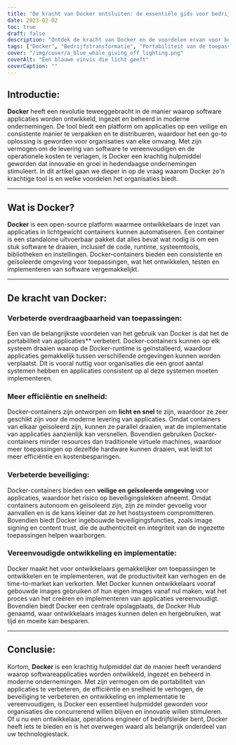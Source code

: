 ```yaml
---
title: "De kracht van Docker ontsluiten: de essentiële gids voor bedrijfstransformatie"
date: 2023-02-02
toc: true
draft: false
description: "Ontdek de kracht van Docker en de voordelen ervan voor bedrijfstransformatie in deze uitgebreide gids voor het verbeteren van de overdraagbaarheid, beveiliging, efficiëntie en ontwikkeling van toepassingen."
tags: ["Docker", "Bedrijfstransformatie", "Portabiliteit van de toepassing", "Verhoogde efficiëntie", "Verbeterde veiligheid", "Vereenvoudigde ontwikkeling en implementatie", "Software Toepassingen", "Containers", "Productiviteit", "Time-to-Market"]
cover: "/img/cover/a_blue_whale_giving_off_lighting.png"
coverAlt: "Een blauwe vinvis die licht geeft"
coverCaption: ""
---
```


## Introductie:

**Docker** heeft een revolutie teweeggebracht in de manier waarop software applicaties worden ontwikkeld, ingezet en beheerd in moderne ondernemingen. De tool biedt een platform om applicaties op een veilige en consistente manier te verpakken en te distribueren, waardoor het een go-to oplossing is geworden voor organisaties van elke omvang. Met zijn vermogen om de levering van software te vereenvoudigen en de operationele kosten te verlagen, is Docker een krachtig hulpmiddel geworden dat innovatie en groei in hedendaagse ondernemingen stimuleert. In dit artikel gaan we dieper in op de vraag waarom Docker zo'n krachtige tool is en welke voordelen het organisaties biedt.

______

## Wat is Docker?

**Docker** is een open-source platform waarmee ontwikkelaars de inzet van applicaties in lichtgewicht containers kunnen automatiseren. Een container is een standalone uitvoerbaar pakket dat alles bevat wat nodig is om een stuk software te draaien, inclusief de code, runtime, systeemtools, bibliotheken en instellingen. Docker-containers bieden een consistente en geïsoleerde omgeving voor toepassingen, wat het ontwikkelen, testen en implementeren van software vergemakkelijkt.

______

## De kracht van Docker:

### Verbeterde overdraagbaarheid van toepassingen:
Een van de belangrijkste voordelen van het gebruik van Docker is dat het de portabiliteit van applicaties** verbetert. Docker-containers kunnen op elk systeem draaien waarop de Docker-runtime is geïnstalleerd, waardoor applicaties gemakkelijk tussen verschillende omgevingen kunnen worden verplaatst. Dit is vooral nuttig voor organisaties die een groot aantal systemen hebben en applicaties consistent op al deze systemen moeten implementeren.

### Meer efficiëntie en snelheid:
Docker-containers zijn ontworpen om **licht en snel** te zijn, waardoor ze zeer geschikt zijn voor de moderne levering van applicaties. Omdat containers van elkaar geïsoleerd zijn, kunnen ze parallel draaien, wat de implementatie van applicaties aanzienlijk kan versnellen. Bovendien gebruiken Docker-containers minder resources dan traditionele virtuele machines, waardoor meer toepassingen op dezelfde hardware kunnen draaien, wat leidt tot meer efficiëntie en kostenbesparingen.

### Verbeterde beveiliging:
Docker-containers bieden een **veilige en geïsoleerde omgeving** voor applicaties, waardoor het risico op beveiligingslekken afneemt. Omdat containers autonoom en geïsoleerd zijn, zijn ze minder gevoelig voor aanvallen en is de kans kleiner dat ze het hostsysteem compromitteren. Bovendien biedt Docker ingebouwde beveiligingsfuncties, zoals image signing en content trust, die de authenticiteit en integriteit van de ingezette toepassingen helpen waarborgen.

### Vereenvoudigde ontwikkeling en implementatie:
Docker maakt het voor ontwikkelaars gemakkelijker om toepassingen te ontwikkelen en te implementeren, wat de productiviteit kan verhogen en de time-to-market kan verkorten. Met Docker kunnen ontwikkelaars vooraf gebouwde images gebruiken of hun eigen images vanaf nul maken, wat het proces van het creëren en implementeren van applicaties vereenvoudigt. Bovendien biedt Docker een centrale opslagplaats, de Docker Hub genaamd, waar ontwikkelaars images kunnen delen en hergebruiken, wat tijd en moeite kan besparen.

______

## Conclusie:

Kortom, **Docker** is een krachtig hulpmiddel dat de manier heeft veranderd waarop softwareapplicaties worden ontwikkeld, ingezet en beheerd in moderne ondernemingen. Met zijn vermogen om de portabiliteit van applicaties te verbeteren, de efficiëntie en snelheid te verhogen, de beveiliging te verbeteren en ontwikkeling en implementatie te vereenvoudigen, is Docker een essentieel hulpmiddel geworden voor organisaties die concurrerend willen blijven en innovatie willen stimuleren. Of u nu een ontwikkelaar, operations engineer of bedrijfsleider bent, Docker heeft iets te bieden en is het overwegen waard als belangrijk onderdeel van uw technologiestack.